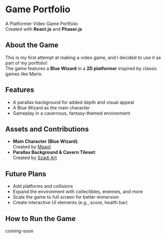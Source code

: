 # Game Portfolio

A Platformer Video Game Portfolio  
Created with **React.js** and **Phaser.js**

## About the Game

This is my first attempt at making a video game, and I decided to use it as part of my portfolio!  
The game features a **Blue Wizard** in a **2D platformer** inspired by classic games like Mario.

## Features

- A parallax background for added depth and visual appeal
- A Blue Wizard as the main character
- Gameplay in a cavernous, fantasy-themed environment

## Assets and Contributions

- **Main Character (Blue Wizard)**:  
  Created by [Maaot](https://maaot.itch.io/mossy-cavern)
- **Parallax Background & Cavern Tileset**:  
  Created by [Szadi Art](https://szadiart.itch.io/pixel-fantasy-caves)

## Future Plans

- Add platforms and collisions
- Expand the environment with collectibles, enemies, and more
- Scale the game to full screen for better immersion
- Create interactive UI elements (e.g., score, health bar)

## How to Run the Game

coming-soon
